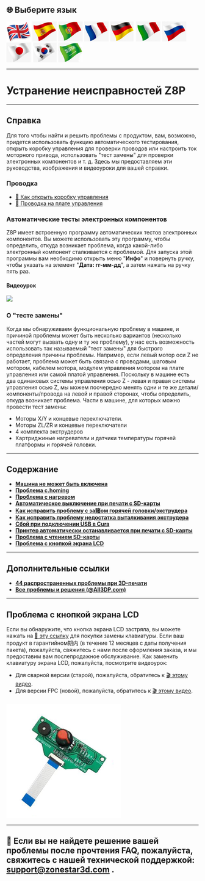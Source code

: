 ## <a id="choose-language">:globe_with_meridians: Выберите язык</a>
[![](./lanpic/EN.png)](https://github.com/ZONESTAR3D/Z8P/blob/main/Z8P_FAQ/readme.md)
[![](./lanpic/ES.png)](https://github.com/ZONESTAR3D/Z8P/blob/main/Z8P_FAQ/readme-es.md)
[![](./lanpic/PT.png)](https://github.com/ZONESTAR3D/Z8P/blob/main/Z8P_FAQ/readme-pt.md)
[![](./lanpic/FR.png)](https://github.com/ZONESTAR3D/Z8P/blob/main/Z8P_FAQ/readme-fr.md)
[![](./lanpic/DE.png)](https://github.com/ZONESTAR3D/Z8P/blob/main/Z8P_FAQ/readme-de.md)
[![](./lanpic/IT.png)](https://github.com/ZONESTAR3D/Z8P/blob/main/Z8P_FAQ/readme-it.md)
[![](./lanpic/RU.png)](https://github.com/ZONESTAR3D/Z8P/blob/main/Z8P_FAQ/readme-ru.md)
[![](./lanpic/JP.png)](https://github.com/ZONESTAR3D/Z8P/blob/main/Z8P_FAQ/readme-jp.md)
[![](./lanpic/KR.png)](https://github.com/ZONESTAR3D/Z8P/blob/main/Z8P_FAQ/readme-kr.md)
[![](./lanpic/SA.png)](https://github.com/ZONESTAR3D/Z8P/blob/main/Z8P_FAQ/readme-ar.md)

----
# Устранение неисправностей Z8P

-----
## Справка
Для того чтобы найти и решить проблемы с продуктом, вам, возможно, придется использовать функцию автоматического тестирования, открыть коробку управления для проверки проводов или настроить ток моторного привода, использовать "тест замены" для проверки электронных компонентов и т. д. Здесь мы предоставляем эти руководства, изображения и видеоуроки для вашей справки.
### Проводка
- [:art: Как открыть коробку управления](./pic/OpenControlBox.png)
- [:art: Проводка на плате управления](./pic/Z8P_wiring.png)

### Автоматические тесты электронных компонентов
Z8P имеет встроенную программу автоматических тестов электронных компонентов. Вы можете использовать эту программу, чтобы определить, откуда возникает проблема, когда какой-либо электронный компонент сталкивается с проблемой. Для запуска этой программы вам необходимо открыть меню "**Инфо**" и повернуть ручку, чтобы указать на элемент "**Дата: гг-мм-дд**", а затем нажать на ручку пять раз.
#### Видеоурок
[![](https://img.youtube.com/vi/iSsuy2ePWw8/0.jpg)](https://www.youtube.com/watch?v=iSsuy2ePWw8)

### О "тесте замены"
Когда мы обнаруживаем функциональную проблему в машине, и причиной проблемы может быть несколько вариантов (несколько частей могут вызвать одну и ту же проблему), у нас есть возможность использовать так называемый "тест замены" для быстрого определения причины проблемы.
Например, если левый мотор оси Z не работает, проблема может быть связана с проводами, шаговым мотором, кабелем мотора, модулем управления мотором на плате управления или самой платой управления. Поскольку в машине есть два одинаковых системы управления осью Z - левая и правая системы управления осью Z, мы можем поочередно менять одни и те же детали/компоненты/провода на левой и правой сторонах, чтобы определить, откуда возникает проблема.
Части в машине, для которых можно провести тест замены:
- Моторы X/Y и концевые переключатели.
- Моторы ZL/ZR и концевые переключатели
- 4 комплекта экструдеров
- Картриджиные нагреватели и датчики температуры горячей платформы и горячей головки.

-----
## Содержание
- **[Машина не может быть включена](./Issue_of_startup/readme.md)**
- **[Проблема с.homing](./Issue_of_Homing/readme.md)**
- **[Проблема с нагревом](./Issue_heating/readme.md)**
- **[Автоматическое выключение при печати с SD-карты](./Issue_auto_shut_down/readme.md)**
- **[Как исправить проблему с за赌ом горячей головки/экструдера](./Issue_extruder_blocked/readme.md)**
- **[Как исправить проблему недостатка выталкивания экструдера](./Issue_of_Extruder_insufficient_discharge/readme.md)**
- **[Сбой при подключении USB в Cura](./issue_of_connect_USB_in_Cura/readme.md)**
- **[Принтер автоматически останавливается при печати с SD-карты](./Issue_auto_pause/readme.md)**
- **[Проблема с чтением SD-карты](./Issue_not_read_sdcard/readme.md)**
- **[Проблема с кнопкой экрана LCD](#dwinscreen)**

----
## Дополнительные ссылки
- **[44 распространенных проблемы при 3D-печати](https://github.com/ZONESTAR3D/Document-and-User-Guide/tree/master/FAQ)**
- **[Все проблемы и решения (@All3DP.com)](https://all3dp.com/1/common-3d-printing-problems-troubleshooting-3d-printer-issues/)**

-----
## <a id="dwinscreen">Проблема с кнопкой экрана LCD</a>
Если вы обнаружите, что кнопка экрана LCD застряла, вы можете нажать на [:gift: эту ссылку](https://www.aliexpress.com/item/3256805596235491.html) для покупки замены клавиатуры. Если ваш продукт в гарантийном期内 (в течение 12 месяцев с даты получения пакета), пожалуйста, свяжитесь с нами после оформления заказа, и мы предоставим вам послепродажное обслуживание.
Как заменить клавиатуру экрана LCD, пожалуйста, посмотрите видеоурок:
- Для сварной версии (старой), пожалуйста, обратитесь к [:clapper: этому видео](https://youtu.be/Xwfczp3nLOY).   
- Для версии FPC (новой), пожалуйста, обратитесь к [:clapper: этому видео](https://youtu.be/z9E6glRZRIQ).  
####
![](./pic/keypad.jpg)

-----
## :email: Если вы не найдете решение вашей проблемы после прочтения FAQ, пожалуйста, свяжитесь с нашей технической поддержкой: support@zonestar3d.com .